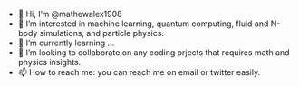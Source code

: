 - 👋 Hi, I’m @mathewalex1908
- 👀 I’m interested in machine learning, quantum computing, fluid and N-body simulations, and particle physics.
- 🌱 I’m currently learning ...
- 💞️ I’m looking to collaborate on any coding prjects that requires math and physics insights.
- 📫 How to reach me: you can reach me on email or twitter easily.

<!---
mathewalex1908/mathewalex1908 is a ✨ special ✨ repository because its `README.md` (this file) appears on your GitHub profile.
You can click the Preview link to take a look at your changes.
--->

